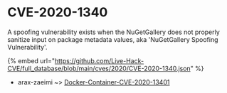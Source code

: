 # CVE-2020-1340

A spoofing vulnerability exists when the NuGetGallery does not properly sanitize input on package metadata values, aka 'NuGetGallery Spoofing Vulnerability'.

{% embed url="https://github.com/Live-Hack-CVE/full_database/blob/main/cves/2020/CVE-2020-1340.json" %}


* arax-zaeimi ~> [Docker-Container-CVE-2020-13401](https://zeste.alice-snow.ru/2020/database/cve-2020-1340/docker-container-cve-2020-13401-arax-zaeimi)